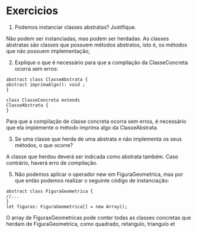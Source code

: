 # Exercicios

1. Podemos instanciar classes abstratas? Justifique.

Não podem ser instanciadas, mas podem ser herdadas. As classes abstratas são classes que possuem métodos abstratos, isto é, os métodos que não possuem implementação;

2. Explique o que é necessário para que a compilação da ClasseConcreta ocorra
sem erros:

~~~
abstract class ClasseAbstrata {
abstract imprimaAlgo(): void ;
}

class ClasseConcreta extends
ClasseAbstrata {
}
~~~ 

Para que a compilação de classe concreta ocorra sem erros, é necessário que ela implemente o método imprima algo da ClasseAbstrata.


3. Se uma classe que herda de uma abstrata e não implementa os seus métodos, o
que ocorre?

A classe que herdou deverá ser indicada como abstrata também. Caso contrário, haverá erro de compilação.

5. Não podemos aplicar o operador new em FiguraGeometrica, mas por que então podemos realizar o seguinte código de instanciação:

~~~
abstract class FiguraGeometrica {
//...
}
let figuras: FiguraGeometrica[] = new Array();
~~~

O array de FigurasGeometricas pode conter todas as classes concretas que herdam de FiguraGeometrica, como quadrado, retangulo, triangulo et